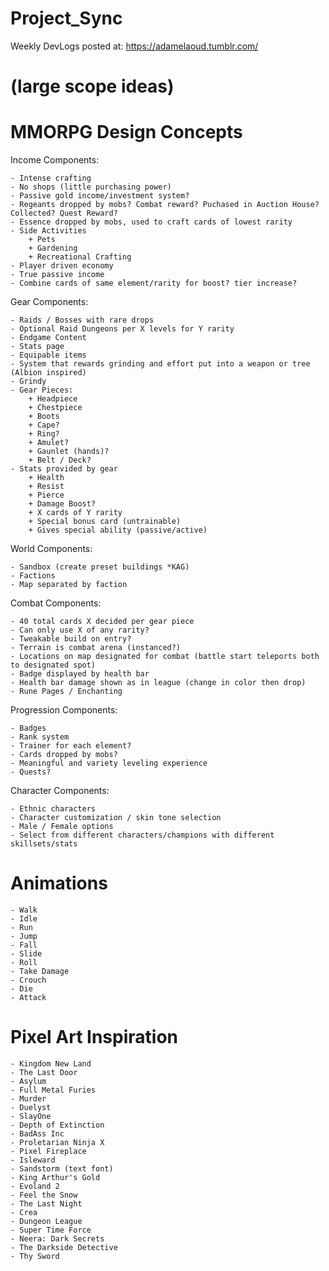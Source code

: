 # Project_Sync
Weekly DevLogs posted at: https://adamelaoud.tumblr.com/




# (large scope ideas)
# MMORPG Design Concepts
Income Components:

	- Intense crafting 
	- No shops (little purchasing power)
	- Passive gold income/investment system?
	- Regeants dropped by mobs? Combat reward? Puchased in Auction House? Collected? Quest Reward?
	- Essence dropped by mobs, used to craft cards of lowest rarity
	- Side Activities
		+ Pets
		+ Gardening
		+ Recreational Crafting
	- Player driven economy
	- True passive income
	- Combine cards of same element/rarity for boost? tier increase?

Gear Components:

	- Raids / Bosses with rare drops
	- Optional Raid Dungeons per X levels for Y rarity
	- Endgame Content
	- Stats page
	- Equipable items
	- System that rewards grinding and effort put into a weapon or tree (Albion inspired)
	- Grindy
	- Gear Pieces:
		+ Headpiece
		+ Chestpiece
		+ Boots
		+ Cape?
		+ Ring?
		+ Amulet?
		+ Gaunlet (hands)?
		+ Belt / Deck?
	- Stats provided by gear
		+ Health
		+ Resist
		+ Pierce
		+ Damage Boost?
		+ X cards of Y rarity
		+ Special bonus card (untrainable)
		+ Gives special ability (passive/active)

World Components:

	- Sandbox (create preset buildings *KAG)
	- Factions
	- Map separated by faction

Combat Components:

	- 40 total cards X decided per gear piece
	- Can only use X of any rarity?
	- Tweakable build on entry?
	- Terrain is combat arena (instanced?)
	- Locations on map designated for combat (battle start teleports both to designated spot)
	- Badge displayed by health bar
	- Health bar damage shown as in league (change in color then drop)
	- Rune Pages / Enchanting

Progression Components:

	- Badges
	- Rank system
	- Trainer for each element?
	- Cards dropped by mobs?
	- Meaningful and variety leveling experience
	- Quests?

Character Components:

	- Ethnic characters
	- Character customization / skin tone selection
	- Male / Female options
	- Select from different characters/champions with different skillsets/stats

# Animations
	- Walk
	- Idle
	- Run
	- Jump
	- Fall
	- Slide
	- Roll
	- Take Damage
	- Crouch
	- Die
	- Attack
	
# Pixel Art Inspiration
	- Kingdom New Land
	- The Last Door
	- Asylum
	- Full Metal Furies
	- Murder
	- Duelyst
	- SlayOne
	- Depth of Extinction
	- BadAss Inc
	- Proletarian Ninja X
	- Pixel Fireplace
	- Isleward
	- Sandstorm (text font)
	- King Arthur's Gold
	- Evoland 2
	- Feel the Snow
	- The Last Night
	- Crea
	- Dungeon League 
	- Super Time Force
	- Neera: Dark Secrets
	- The Darkside Detective
	- Thy Sword

